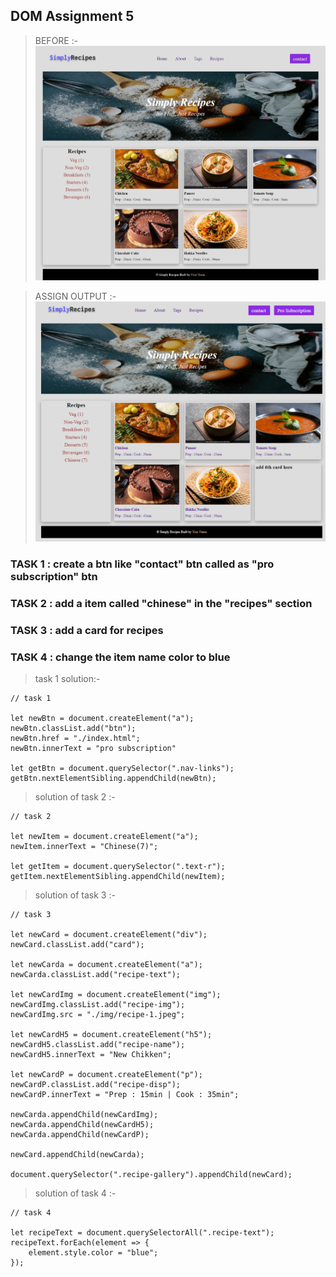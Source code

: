 ## DOM Assignment 5

> BEFORE :-
![before](./Output/before.jpeg)

> ASSIGN OUTPUT :-
![after](./Output/after.png)

### TASK 1 : create a btn like "contact" btn called as "pro subscription" btn

### TASK 2 : add a item called "chinese" in the "recipes" section

### TASK 3 : add a card for recipes

### TASK 4 : change the item name color to blue

>task 1 solution:-

```
// task 1

let newBtn = document.createElement("a");
newBtn.classList.add("btn");
newBtn.href = "./index.html";
newBtn.innerText = "pro subscription"

let getBtn = document.querySelector(".nav-links");
getBtn.nextElementSibling.appendChild(newBtn);

```
> solution of task 2 :-

```
// task 2

let newItem = document.createElement("a");
newItem.innerText = "Chinese(7)";

let getItem = document.querySelector(".text-r");
getItem.nextElementSibling.appendChild(newItem);
```
> solution of task 3 :-

```
// task 3

let newCard = document.createElement("div");
newCard.classList.add("card");

let newCarda = document.createElement("a");
newCarda.classList.add("recipe-text");

let newCardImg = document.createElement("img");
newCardImg.classList.add("recipe-img");
newCardImg.src = "./img/recipe-1.jpeg";

let newCardH5 = document.createElement("h5");
newCardH5.classList.add("recipe-name");
newCardH5.innerText = "New Chikken";

let newCardP = document.createElement("p");
newCardP.classList.add("recipe-disp");
newCardP.innerText = "Prep : 15min | Cook : 35min";

newCarda.appendChild(newCardImg);
newCarda.appendChild(newCardH5);
newCarda.appendChild(newCardP);

newCard.appendChild(newCarda);

document.querySelector(".recipe-gallery").appendChild(newCard);
```

> solution of task 4 :-


```
// task 4

let recipeText = document.querySelectorAll(".recipe-text");
recipeText.forEach(element => {
    element.style.color = "blue";
});
```